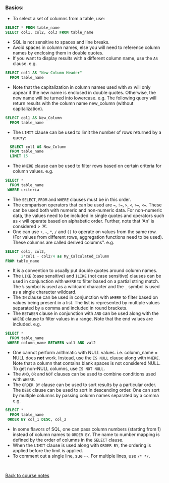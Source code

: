### Basics:

* To select a set of columns from a table, use:
```sql
SELECT * FROM table_name
SELECT col1, col2, col3 FROM table_name
```
* SQL is not sensitive to spaces and line breaks.
* Avoid spaces in column names, else you will need to reference column names by enclosing them in double quotes.
* If you want to display results with a different column name, use the `AS` clause. e.g.
```sql
SELECT col1 AS "New Column Header"
  FROM table_name
```
* Note that the capitalization in column names used with `AS` will only appear if the new name is enclosed in double quotes. 
Otherwise, the new name will be turned into lowercase. e.g.
The following query will return results with the column name new_column (without capitalization).
```sql
SELECT col1 AS New_Column
  FROM table_name
```
* The `LIMIT` clause can be used to limit the number of rows returned by a query:
```sql
  SELECT col1 AS New_Column
  FROM table_name
  LIMIT 15
```
* The `WHERE` clause can be used to filter rows based on certain criteria for column values. e.g.
```sql
SELECT *
  FROM table_name
 WHERE criteria
 ```
* The `SELECT`, `FROM` and `WHERE` clauses must be in this order.
* The comparison operators that can be used are `=`, `!=`, `>`, `<`, `>=`, `<=`.
 These can be used both with numeric and non-numeric data.
 For non-numeric data, the values need to be included in single quotes and operators such as `<` will operate based on alphabetic order. Further, note that 'An' is considered > 'A'.
* One can use `+`, `-`, `*`, `/` and `()` to operate on values from the same row.
 (For values from different rows, aggregation functions need to be used).
These columns are called derived columns". e.g.
```sql
SELECT col1, col2,
       2*col1 - col2/4 as My_Calculated_Column
FROM table_name
```
* It is a convention to usually put double quotes around column names.
* The `LIKE` (case sensitive) and `ILIKE` (not case sensitive) clauses can be used in conjunction with `WHERE`
to filter based on a partial string match.
The `%` symbol is used as a wildcard character and the `_` symbol is used as a single character wildcard.
* The `IN` clause can be used in conjunction with `WHERE` to filter based on values being present in a list.
The list is represented by multiple values separated by a comma and included in round brackets.
* The `BETWEEN` clause in conjunction with `AND` can be used along with the `WHERE` clause to filter values in a range. 
Note that the end values are included. e.g.
```sql
SELECT *
  FROM table_name
 WHERE column_name BETWEEN val1 AND val2
```
* One cannot perform arithmatic with NULL values. i.e. column_name = NULL does **not** work.
Instead, use the `IS NULL` clause along with `WHERE`. Note that a column that contains blank spaces is not considered NULL.
To get non-NULL columns, use `IS NOT NULL`.
* The `AND`, `OR` and `NOT` clauses can be used to combine conditions used with `WHERE`.
* The `ORDER BY` clause can be used to sort results by a particular order. 
The `DESC` clause can be used to sort in descending order. 
One can sort by multiple columns by passing column names separated by a comma e.g.
```sql
SELECT * 
  FROM table_name
 ORDER BY col_1 DESC, col_2
```
* In some flavors of SQL, one can pass column numbers (starting from 1) instead of column names to `ORDER BY`.
The name to number mapping is defined by the order of columns in the `SELECT` clause.
* When the `LIMIT` clause is used along with `ORDER BY`, the ordering is applied before the limit is applied.
* To comment out a single line, sue `--`. For multiple lines, use `/* */`.

<br>

[Back to course notes](../Course_Notes.md)
